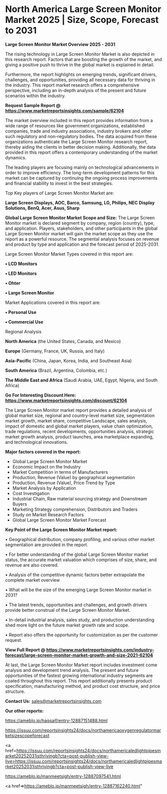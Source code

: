  # North America Large Screen Monitor Market 2025 | Size, Scope, Forecast to 2031

<Strong> Large Screen Monitor Market Overview 2025 - 2031</strong>

The rising technology in Large Screen Monitor Market is also depicted in this research report. Factors that are boosting the growth of the market, and giving a positive push to thrive in the global market is explained in detail.

Furthermore, the report highlights on emerging trends, significant drivers, challenges, and opportunities, providing all necessary data for thriving in the industry. This report market research offers a comprehensive perspective, including an in-depth analysis of the present and future scenarios within the industry.

<strong>Request Sample Report @ <a href=https://www.marketreportsinsights.com/sample/62104>https://www.marketreportsinsights.com/sample/62104</a></strong>

The market overview included in this report provides information from a wide range of resources like government organizations, established companies, trade and industry associations, industry brokers and other such regulatory and non-regulatory bodies. The data acquired from these organizations authenticate the Large Screen Monitor research report, thereby aiding the clients in better decision making. Additionally, the data provided in this report offers a contemporary understanding of the market dynamics.

The leading players are focusing mainly on technological advancements in order to improve efficiency. The long-term development patterns for this market can be captured by continuing the ongoing process improvements and financial stability to invest in the best strategies.

Top Key players of Large Screen Monitor Market are:

<strong>Large Screen Displays, AOC, Barco, Samsung, LG, Philips, NEC Display Solutions, BenQ, Acer, Asus, Sharp</strong>

<strong><b>Global Large Screen Monitor Market Scope and Size:</b></strong>
The Large Screen Monitor market is declared segment by company, region (country), type, and application. Players, stakeholders, and other participants in the global Large Screen Monitor market will gain the market scope as they use the report as a powerful resource. The segmental analysis focuses on revenue and product by type and application and the forecast period of 2025-2031.

Large Screen Monitor Market Types covered in this report are:

<strong>• LCD Monitors

• LED Monitors

• Ohter

• Large Screen Monitor</strong>

Market Applications covered in this report are:

<strong>• Personal Use

• Commercial Use</strong> 

Regional Analysis

<strong>North America</strong> (the United States, Canada, and Mexico)

<strong>Europe</strong> (Germany, France, UK, Russia, and Italy)

<strong>Asia-Pacific</strong> (China, Japan, Korea, India, and Southeast Asia)

<strong>South America</strong> (Brazil, Argentina, Colombia, etc.)

<strong>The Middle East and Africa</strong> (Saudi Arabia, UAE, Egypt, Nigeria, and South Africa)

<strong>Go For Interesting Discount Here: <a href=https://www.marketreportsinsights.com/discount/62104>https://www.marketreportsinsights.com/discount/62104</a></strong>

The Large Screen Monitor market report provides a detailed analysis of global market size, regional and country-level market size, segmentation market growth, market share, competitive Landscape, sales analysis, impact of domestic and global market players, value chain optimization, trade regulations, recent developments, opportunities analysis, strategic market growth analysis, product launches, area marketplace expanding, and technological innovations.

<strong><b>Major factors covered in the report:</b></strong>
<ul>
  <li>Global Large Screen Monitor Market </li>
  <li>Economic Impact on the Industry</li>
  <li>Market Competition in terms of Manufacturers</li>
  <li>Production, Revenue (Value) by geographical segmentation</li>
  <li>Production, Revenue (Value), Price Trend by Type</li>
  <li>Market Analysis by Application</li>
  <li>Cost Investigation</li>
  <li>Industrial Chain, Raw material sourcing strategy and Downstream Buyers</li>
  <li>Marketing Strategy comprehension, Distributors and Traders</li>
  <li>Study on Market Research Factors</li>
  <li>Global Large Screen Monitor Market Forecast</li>
</ul>

<strong><b>Key Point of the Large Screen Monitor Market report:</b></strong>

• Geographical distribution, company profiling, and various other market segmentation are provided in the report.

• For better understanding of the global Large Screen Monitor market status, the accurate market valuation which comprises of size, share, and revenue are also covered.

• Analysis of the competitive dynamic factors better extrapolate the complete market overview

• What will be the size of the emerging Large Screen Monitor market in 2031?

• The latest trends, opportunities and challenges, and growth drivers provide better construal of the Large Screen Monitor Market.

• In-detail industrial analysis, sales study, and production understanding shed more light on the future market growth rate and scope.

• Report also offers the opportunity for customization as per the customer request.

<strong><b>View Full Report @ <a href=https://www.marketreportsinsights.com/industry-forecast/large-screen-monitor-market-growth-and-size-2021-62104>https://www.marketreportsinsights.com/industry-forecast/large-screen-monitor-market-growth-and-size-2021-62104</a></b></strong>


At last, the Large Screen Monitor Market report includes investment come analysis and development trend analysis. The present and future opportunities of the fastest growing international industry segments are coated throughout this report. This report additionally presents product specification, manufacturing method, and product cost structure, and price structure.

<strong>Contact Us:</strong>
sales@marketreportsinsights.com

<strong>Our other reports:</strong>

<a href=https://ameblo.jp/haqsaif/entry-12887151488.html>https://ameblo.jp/haqsaif/entry-12887151488.html</a>

<a href=https://issuu.com/reportsinsights24/docs/northamericaoxygenregulatormarketsizescopeforecast>https://issuu.com/reportsinsights24/docs/northamericaoxygenregulatormarketsizescopeforecast</a>

<a href=https://issuu.com/reportsinsights24/docs/northamericaledlightpipesmarket20252031isthrivingb?cta=post-publish-view-live>https://issuu.com/reportsinsights24/docs/northamericaledlightpipesmarket20252031isthrivingb?cta=post-publish-view-live</a>

<a href=https://ameblo.jp/manmeetsigh/entry-12887097541.html>https://ameblo.jp/manmeetsigh/entry-12887097541.html</a>

<a href=>https://ameblo.jp/manmeetsigh/entry-12887162240.html</a>"
